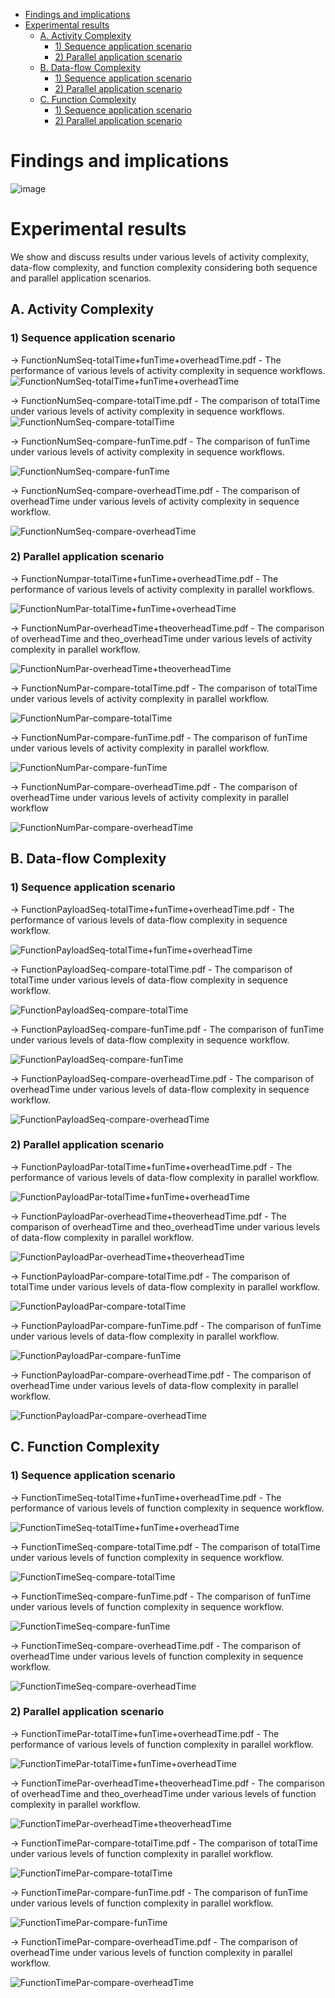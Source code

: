 
- [Findings and implications](#findings-and-implications)
- [Experimental results](#experimental-results)
  * [A. Activity Complexity](#a-activity-complexity)
    + [1) Sequence application scenario](#1--sequence-application-scenario)
    + [2) Parallel application scenario](#2--parallel-application-scenario)
  * [B. Data-flow Complexity](#b-data-flow-complexity)
    + [1) Sequence application scenario](#1--sequence-application-scenario-1)
    + [2) Parallel application scenario](#2--parallel-application-scenario-1)
  * [C. Function Complexity](#c-function-complexity)
    + [1) Sequence application scenario](#1--sequence-application-scenario-2)
    + [2) Parallel application scenario](#2--parallel-application-scenario-2)


# Findings and implications

![image](https://user-images.githubusercontent.com/73005808/122500711-dc1a2380-d025-11eb-85c2-961920235a6c.png)


# Experimental results
We show and discuss results under various levels of activity complexity, data-flow complexity, and function complexity considering both sequence and parallel application scenarios.

## A. Activity Complexity
### 1) Sequence application scenario

-> FunctionNumSeq-totalTime+funTime+overheadTime.pdf - The performance of various levels of activity complexity in sequence workflows.
![FunctionNumSeq-totalTime+funTime+overheadTime](https://user-images.githubusercontent.com/51308506/125055783-2731ce80-e0da-11eb-81b0-99e327ba5340.png)

-> FunctionNumSeq-compare-totalTime.pdf - The comparison of totalTime under various levels of activity complexity in sequence workflows.
![FunctionNumSeq-compare-totalTime](https://user-images.githubusercontent.com/51308506/125055930-4df00500-e0da-11eb-9f4e-788809976260.png)

-> FunctionNumSeq-compare-funTime.pdf - The comparison of funTime under various levels of activity complexity in sequence workflows.

![FunctionNumSeq-compare-funTime](https://user-images.githubusercontent.com/51308506/125056329-b343f600-e0da-11eb-8a6a-46ed968aa054.png)

-> FunctionNumSeq-compare-overheadTime.pdf - The comparison of overheadTime under various levels of activity complexity in sequence workflow.

![FunctionNumSeq-compare-overheadTime](https://user-images.githubusercontent.com/51308506/125056746-1df53180-e0db-11eb-9b63-0595f83261eb.png)


### 2) Parallel application scenario

-> FunctionNumpar-totalTime+funTime+overheadTime.pdf - The performance of various levels of activity complexity in parallel workflows.

![FunctionNumPar-totalTime+funTime+overheadTime](https://user-images.githubusercontent.com/51308506/125056902-4715c200-e0db-11eb-897c-e1936ff7f842.png)

-> FunctionNumPar-overheadTime+theoverheadTime.pdf - The comparison of overheadTime and theo_overheadTime under various levels of activity complexity in parallel workflow.

![FunctionNumPar-overheadTime+theoverheadTime](https://user-images.githubusercontent.com/51308506/125057158-8512e600-e0db-11eb-88ce-4d7df2deef57.png)

-> FunctionNumPar-compare-totalTime.pdf - The comparison of totalTime under various levels of activity complexity in parallel workflow.

![FunctionNumPar-compare-totalTime](https://user-images.githubusercontent.com/51308506/125057620-05d1e200-e0dc-11eb-9bca-81a44eee20e2.png)

-> FunctionNumPar-compare-funTime.pdf - The comparison of funTime under various levels of activity complexity in parallel workflow.

![FunctionNumPar-compare-funTime](https://user-images.githubusercontent.com/51308506/125057869-4598c980-e0dc-11eb-975e-7ff5e5ccf8d7.png)

-> FunctionNumPar-compare-overheadTime.pdf - The comparison of overheadTime under various levels of activity complexity in parallel workflow

![FunctionNumPar-compare-overheadTime](https://user-images.githubusercontent.com/51308506/125057890-4a5d7d80-e0dc-11eb-99fe-12f622d32cf7.png)




## B. Data-flow Complexity
### 1) Sequence application scenario

-> FunctionPayloadSeq-totalTime+funTime+overheadTime.pdf - The performance of various levels of data-flow complexity in sequence workflow.

![FunctionPayloadSeq-totalTime+funTime+overheadTime](https://user-images.githubusercontent.com/51308506/125061189-a675d100-e0df-11eb-8ee7-c21865a6a24c.png)


-> FunctionPayloadSeq-compare-totalTime.pdf - The comparison of totalTime under various levels of data-flow complexity in sequence workflow.

![FunctionPayloadSeq-compare-totalTime](https://user-images.githubusercontent.com/51308506/125061223-af66a280-e0df-11eb-9c30-ba6b7b54c652.png)


-> FunctionPayloadSeq-compare-funTime.pdf - The comparison of funTime under various levels of data-flow complexity in sequence workflow.

![FunctionPayloadSeq-compare-funTime](https://user-images.githubusercontent.com/51308506/125061238-b392c000-e0df-11eb-96fa-5cfc8053f6c2.png)



-> FunctionPayloadSeq-compare-overheadTime.pdf - The comparison of overheadTime under various levels of data-flow complexity in sequence workflow.

![FunctionPayloadSeq-compare-overheadTime](https://user-images.githubusercontent.com/51308506/125061261-b8f00a80-e0df-11eb-8c90-17f42a78ab39.png)





### 2) Parallel application scenario

-> FunctionPayloadPar-totalTime+funTime+overheadTime.pdf - The performance of various levels of data-flow complexity in parallel workflow.

![FunctionPayloadPar-totalTime+funTime+overheadTime](https://user-images.githubusercontent.com/51308506/125062267-c5c12e00-e0e0-11eb-98fc-a2d6d0b783b5.png)


-> FunctionPayloadPar-overheadTime+theoverheadTime.pdf - The comparison of overheadTime and theo_overheadTime under various levels of data-flow complexity in parallel workflow.

![FunctionPayloadPar-overheadTime+theoverheadTime](https://user-images.githubusercontent.com/51308506/125062303-cf4a9600-e0e0-11eb-963f-2614e915d060.png)




-> FunctionPayloadPar-compare-totalTime.pdf - The comparison of totalTime under various levels of data-flow complexity in parallel workflow.

![FunctionPayloadPar-compare-totalTime](https://user-images.githubusercontent.com/51308506/125065428-6107d280-e0e4-11eb-89e3-b1cedbe68a81.png)




-> FunctionPayloadPar-compare-funTime.pdf - The comparison of funTime under various levels of data-flow complexity in parallel workflow.

![FunctionPayloadPar-compare-funTime](https://user-images.githubusercontent.com/51308506/125062346-dd98b200-e0e0-11eb-99a6-5de04cdd77be.png)



-> FunctionPayloadPar-compare-overheadTime.pdf - The comparison of overheadTime under various levels of data-flow complexity in parallel workflow.

![FunctionPayloadPar-compare-overheadTime](https://user-images.githubusercontent.com/51308506/125062357-dffb0c00-e0e0-11eb-8f13-224b5f8a9351.png)



## C. Function Complexity

### 1) Sequence application scenario

-> FunctionTimeSeq-totalTime+funTime+overheadTime.pdf - The performance of various levels of function complexity in sequence workflow.

![FunctionTimeSeq-totalTime+funTime+overheadTime](https://user-images.githubusercontent.com/51308506/125065024-e343c700-e0e3-11eb-92cc-8bc95b5a9fb0.png)

-> FunctionTimeSeq-compare-totalTime.pdf - The comparison of totalTime under various levels of function complexity in sequence workflow.

![FunctionTimeSeq-compare-totalTime](https://user-images.githubusercontent.com/51308506/125065030-e8a11180-e0e3-11eb-9ab1-5fcd92a2aebc.png)



-> FunctionTimeSeq-compare-funTime.pdf - The comparison of funTime under various levels of function complexity in sequence workflow.

![FunctionTimeSeq-compare-funTime](https://user-images.githubusercontent.com/51308506/125065047-ed65c580-e0e3-11eb-93d1-05f550a6f334.png)



-> FunctionTimeSeq-compare-overheadTime.pdf - The comparison of overheadTime under various levels of function complexity in sequence workflow.


![FunctionTimeSeq-compare-overheadTime](https://user-images.githubusercontent.com/51308506/125065063-f22a7980-e0e3-11eb-826b-d2e436d447ab.png)



### 2) Parallel application scenario

-> FunctionTimePar-totalTime+funTime+overheadTime.pdf - The performance of various levels of function complexity in parallel workflow.


![FunctionTimePar-totalTime+funTime+overheadTime](https://user-images.githubusercontent.com/51308506/125065090-fce50e80-e0e3-11eb-8a6d-f44acbb41389.png)



-> FunctionTimePar-overheadTime+theoverheadTime.pdf - The comparison of overheadTime and theo_overheadTime under various levels of function complexity in parallel workflow.

![FunctionTimePar-overheadTime+theoverheadTime](https://user-images.githubusercontent.com/51308506/125065227-29008f80-e0e4-11eb-8c3c-b991d3c9d0e8.png)




-> FunctionTimePar-compare-totalTime.pdf - The comparison of totalTime under various levels of function complexity in parallel workflow.

![FunctionTimePar-compare-totalTime](https://user-images.githubusercontent.com/51308506/125065238-2d2cad00-e0e4-11eb-9e29-bf5c340ded40.png)


-> FunctionTimePar-compare-funTime.pdf - The comparison of funTime under various levels of function complexity in parallel workflow.


![FunctionTimePar-compare-funTime](https://user-images.githubusercontent.com/51308506/125065257-3158ca80-e0e4-11eb-82eb-a7201133af29.png)


-> FunctionTimePar-compare-overheadTime.pdf - The comparison of overheadTime under various levels of function complexity in parallel workflow.

![FunctionTimePar-compare-overheadTime](https://user-images.githubusercontent.com/51308506/125065271-3584e800-e0e4-11eb-88d3-bb8386fb4063.png)



